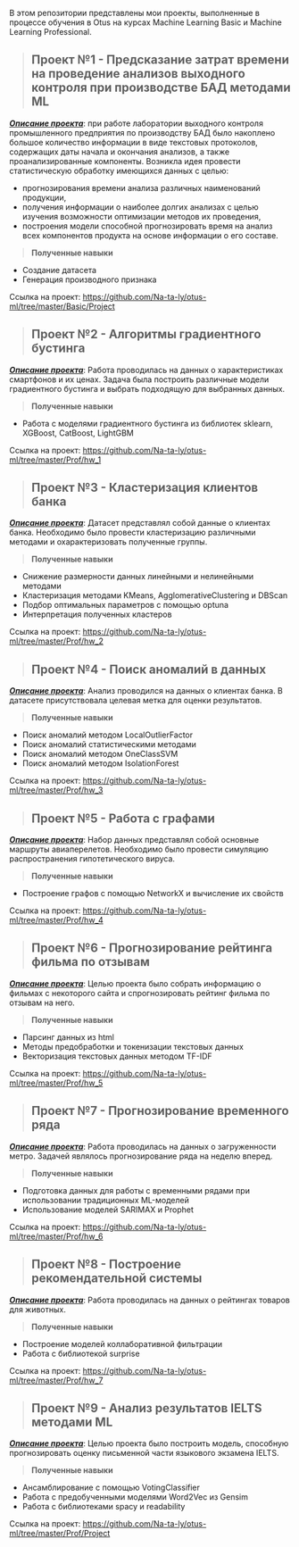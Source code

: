В этом репозитории представлены мои проекты, выполненные в процессе обучения в Otus на курсах Machine Learning Basic и Machine Learning Professional.

>## Проект №1 - Предсказание затрат времени на проведение анализов выходного контроля при производстве БАД методами ML

<u>***Описание проекта***</u>: при работе лаборатории выходного контроля промышленного предприятия по производству БАД было накоплено большое количество информации в виде текстовых протоколов, содержащих даты начала и окончания анализов, а также проанализированные компоненты. Возникла идея провести статистическую обработку имеющихся данных с целью:
+ прогнозирования времени анализа различных наименований продукции,
+ получения информации о наиболее долгих анализах с целью изучения возможности оптимизации методов их проведения,
+ построения модели способной прогнозировать время на анализ всех компонентов продукта на основе информации о его составе.

>**Полученные навыки**
+ Создание датасета
+ Генерация производного признака

Ссылка на проект: https://github.com/Na-ta-ly/otus-ml/tree/master/Basic/Project

>## Проект №2 - Алгоритмы градиентного бустинга

<u>***Описание проекта***</u>: Работа проводилась на данных о характеристиках смартфонов и их ценах. Задача была построить различные модели градиентного бустинга и выбрать подходящую для выбранных данных.

>**Полученные навыки**
+ Работа с моделями градиентного бустинга из библиотек sklearn, XGBoost, CatBoost, LightGBM

Ссылка на проект: https://github.com/Na-ta-ly/otus-ml/tree/master/Prof/hw_1

>## Проект №3 - Кластеризация клиентов банка

<u>***Описание проекта***</u>: Датасет представлял собой данные о клиентах банка. Необходимо было провести кластеризацию различными методами и охарактеризовать полученные группы.

>**Полученные навыки**
+ Снижение размерности данных линейными и нелинейными методами
+ Кластеризация методами KMeans, AgglomerativeClustering и DBScan
+ Подбор оптимальных параметров с помощью optuna
+ Интерпретация полученных кластеров

Ссылка на проект: https://github.com/Na-ta-ly/otus-ml/tree/master/Prof/hw_2

>## Проект №4 - Поиск аномалий в данных

<u>***Описание проекта***</u>: Анализ проводился на данных о клиентах банка. В датасете присутствовала целевая метка для оценки результатов.

>**Полученные навыки**
+ Поиск аномалий методом LocalOutlierFactor
+ Поиск аномалий статистическими методами
+ Поиск аномалий методом OneClassSVM
+ Поиск аномалий методом IsolationForest

Ссылка на проект: https://github.com/Na-ta-ly/otus-ml/tree/master/Prof/hw_3

>## Проект №5 - Работа с графами

<u>***Описание проекта***</u>: Набор данных представлял собой основные маршруты авиаперелетов. Необходимо было провести симуляцию распространения гипотетического вируса.

>**Полученные навыки**
+ Построение графов с помощью NetworkX и вычисление их свойств

Ссылка на проект: https://github.com/Na-ta-ly/otus-ml/tree/master/Prof/hw_4

>## Проект №6 - Прогнозирование рейтинга фильма по отзывам

<u>***Описание проекта***</u>: Целью проекта было собрать информацию о фильмах с некоторого сайта и спрогнозировать рейтинг фильма по отзывам на него.

>**Полученные навыки**
+ Парсинг данных из html
+ Методы предобработки и токенизации текстовых данных
+ Векторизация текстовых данных методом TF-IDF

Ссылка на проект: https://github.com/Na-ta-ly/otus-ml/tree/master/Prof/hw_5

>## Проект №7 - Прогнозирование временного ряда

<u>***Описание проекта***</u>: Работа проводилась на данных о загруженности метро. Задачей являлось прогнозирование ряда на неделю вперед.

>**Полученные навыки**
+ Подготовка данных для работы с временными рядами при использовании традиционных ML-моделей
+ Использование моделей SARIMAX и Prophet

Ссылка на проект: https://github.com/Na-ta-ly/otus-ml/tree/master/Prof/hw_6

>## Проект №8 - Построение рекомендательной системы

<u>***Описание проекта***</u>: Работа проводилась на данных о рейтингах товаров для животных.

>**Полученные навыки**
+ Построение моделей коллаборативной фильтрации
+ Работа с библиотекой surprise

Ссылка на проект: https://github.com/Na-ta-ly/otus-ml/tree/master/Prof/hw_7

>## Проект №9 - Анализ результатов IELTS методами ML

<u>***Описание проекта***</u>: Целью проекта было построить модель, способную прогнозировать оценку письменной части языкового экзамена IELTS.

>**Полученные навыки**
+ Ансамблирование с помощью VotingClassifier
+ Работа с предобученными моделями Word2Vec из Gensim
+ Работа с библиотеками spacy и readability

Ссылка на проект: https://github.com/Na-ta-ly/otus-ml/tree/master/Prof/Project
